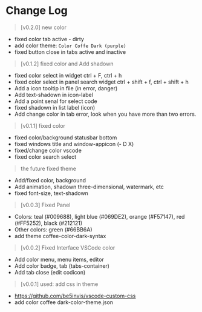# Change Log
 
 > [v0.2.0] new color
   * fixed color tab active - dirty
   * add color theme: `Color Coffe Dark (purple)`
   * fixed button close in tabs active and inactive

 > [v0.1.2] fixed color and Add shadown
   * fixed color select in widget ctrl + F, ctrl + h
   * fixed color select in panel search widget ctrl + shift + f, ctrl + shift + h
   * Add a icon tooltip in file (in error, danger)
   * Add text-shadown in icon-label
   * Add a point senal for select code
   * fixed shadown in list label (icon)
   * Add change color in tab error, look when you have more than two errors.

 > [v0.1.1]  fixed color
   * fixed color/background statusbar bottom 
   * fixed windows title and window-appicon (- D X)
   * fixed/change color vscode
   * fixed color search select

 > the future fixed theme
   * Add/fixed color, background
   * Add animation, shadown three-dimensional, watermark, etc
   * fixed font-size, text-shadown 

 > [v0.0.3] Fixed Panel
   * Colors: teal (#009688), light blue (#069DE2), orange (#F57147), red (#FF5252), black (#212121)
   * Other colors: green (#66BB6A)
   * add theme coffee-color-dark-syntax

 > [v0.0.2] Fixed Interface VSCode color
   * Add color menu, menu items, editor
   * Add color badge, tab (tabs-container)
   * Add tab close (edit codicon)

 > [v0.0.1] used: add css in theme
   * https://github.com/be5invis/vscode-custom-css
   * add color coffee dark-color-theme.json